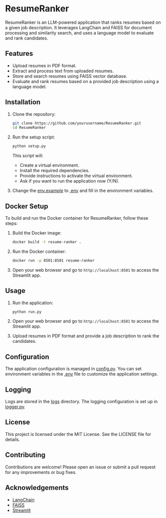 # ResumeRanker

ResumeRanker is an LLM-powered application that ranks resumes based on a given job description. It leverages LangChain and FAISS for document processing and similarity search, and uses a language model to evaluate and rank candidates.

## Features

- Upload resumes in PDF format.
- Extract and process text from uploaded resumes.
- Store and search resumes using FAISS vector database.
- Evaluate and rank resumes based on a provided job description using a language model.

## Installation

1. Clone the repository:
    ```sh
    git clone https://github.com/yourusername/ResumeRanker.git
    cd ResumeRanker
    ```

2. Run the setup script:
    ```sh
    python setup.py
    ```

    This script will:
    - Create a virtual environment.
    - Install the required dependencies.
    - Provide instructions to activate the virtual environment.
    - Ask if you want to run the application now (Y/N).

3. Change the [env.example](http://_vscodecontentref_/2) to [.env](http://_vscodecontentref_/3) and fill in the environment variables.

## Docker Setup

To build and run the Docker container for ResumeRanker, follow these steps:

1. Build the Docker image:
    ```sh
    docker build -t resume-ranker .
    ```

2. Run the Docker container:
    ```sh
    docker run -p 8501:8501 resume-ranker
    ```

3. Open your web browser and go to `http://localhost:8501` to access the Streamlit app.

## Usage

1. Run the application:
    ```sh
    python run.py
    ```

2. Open your web browser and go to `http://localhost:8501` to access the Streamlit app.

3. Upload resumes in PDF format and provide a job description to rank the candidates.


## Configuration

The application configuration is managed in [config.py](http://_vscodecontentref_/0). You can set environment variables in the [.env](http://_vscodecontentref_/1) file to customize the application settings.

## Logging

Logs are stored in the [logs](http://_vscodecontentref_/2) directory. The logging configuration is set up in [logger.py](http://_vscodecontentref_/3).

## License

This project is licensed under the MIT License. See the LICENSE file for details.

## Contributing

Contributions are welcome! Please open an issue or submit a pull request for any improvements or bug fixes.

## Acknowledgements

- [LangChain](https://github.com/langchain-ai/langchain)
- [FAISS](https://github.com/facebookresearch/faiss)
- [Streamlit](https://streamlit.io/)
